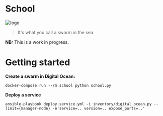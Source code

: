 # School

![logo](https://raw.githubusercontent.com/AppointmentGuru/School/master/logo.png)

> It's what you call a swarm in the sea

**NB:** This is a work in progress.

# Getting started

**Create a swarm in Digital Ocean:**

```
docker-compose run --rm school python school.py
```

**Deploy a service**

```
ansible-playbook deploy.service.yml -i inventory/digital_ocean.py --limit={manager-node} -e'service=.. version=.. expose_ports=..'
```